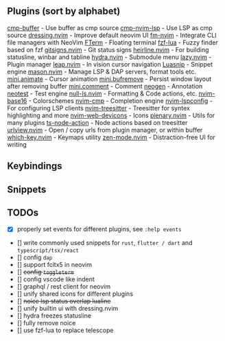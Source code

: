 ## Plugins (sort by alphabet)

[cmp-buffer](https://github.com/hrsh7th/cmp-buffer) - Use buffer as cmp source
[cmp-nvim-lsp](https://github.com/hrsh7th/cmp-nvim-lsp) - Use LSP as cmp source
[dressing.nvim](https://github.com/stevearc/dressing.nvim) - Improve default neovim UI
[fm-nvim](https://github.com/is0n/fm-nvim) - Integrate CLI file managers with NeoVim
[FTerm](https://github.com/numToStr/FTerm.nvim) - Floating terminal
[fzf-lua](https://github.com/ibhagwan/fzf-lua) - Fuzzy finder based on fzf
[gitsigns.nvim](https://github.com/lewis6991/gitsigns.nvim) - Git status signs
[heirline.nvim](https://github.com/rebelot/heirline.nvim) - For building statusline, winbar and tabline
[hydra.nvim](https://github.com/anuvyklack/hydra.nvim) - Submodule menu
[lazy.nvim](https://github.com/folke/lazy.nvim) - Plugin manager
[leap.nvim](https://github.com/ggandor/leap.nvim) - In vision cursor navigation
[Luasnip](https://github.com/L3MON4D3/LuaSnip) - Snippet engine
[mason.nvim](https://github.com/williamboman/mason.nvim) - Manage LSP & DAP servers, format tools etc.
[mini.animate](https://github.com/echasnovski/mini.animate) - Cursor animation
[mini.bufremove](https://github.com/echasnovski/mini.bufremove) - Persist window layout after removing buffer
[mini.comment](https://github.com/echasnovski/mini.comment) - Comment
[neogen](https://github.com/danymat/neogen) - Annotation
[neotest](https://github.com/nvim-neotest/neotest) - Test engine
[null-ls.nvim](https://github.com/jose-elias-alvarez/null-ls.nvim) - Formatting & Code actions, etc.
[nvim-base16](https://github.com/rrethy/nvim-base16) - Colorschemes
[nvim-cmp](https://github.com/hrsh7th/nvim-cmp) - Completion engine
[nvim-lspconfig](https://github.com/neovim/nvim-lspconfig) - For configuring LSP clients
[nvim-treesitter](https://github.com/nvim-treesitter/nvim-treesitter) - Treesitter for syntex highlighting and more
[nvim-web-devicons](https://github.com/nvim-tree/nvim-web-devicons) - Icons
[plenary.nvim](https://github.com/nvim-lua/plenary.nvim) - Utils for many plugins
[ts-node-action](https://github.com/ckolkey/ts-node-action) - Node actions based on treesitter
[urlview.nvim](https://github.com/axieax/urlview.nvim) - Open / copy urls from plugin manager, or within buffer
[which-key.nvim](https://github.com/folke/which-key.nvim) - Keymaps utility
[zen-mode.nvim](https://github.com/folke/zen-mode.nvim) - Distraction-free UI for writing

## Keybindings

## Snippets

## TODOs

- [x] properly set events for different plugins, see `:help events`
- [] write commonly used snippets for `rust`, `flutter / dart` and `typescript/tsx/react`
- [] config `dap`
- [] support fcitx5 in neovim
- [] ~~config `toggleterm`~~
- [] config vscode like indent
- [] graphql / rest client for neovim
- [] unify shared icons for different plugins
- [] ~~noice lsp status overlap lualine~~
- [] unify builtin ui with dressing.nvim
- [] hydra freezes statusline
- [] fully remove noice
- [] use fzf-lua to replace telescope

